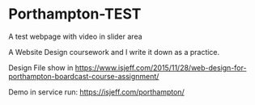 # Porthampton-TEST
A test webpage with video in slider area


A Website Design coursework and I write it down as a practice.

Design File show in 
https://www.isjeff.com/2015/11/28/web-design-for-porthampton-boardcast-course-assignment/

Demo in service run:
https://isjeff.com/porthampton/
